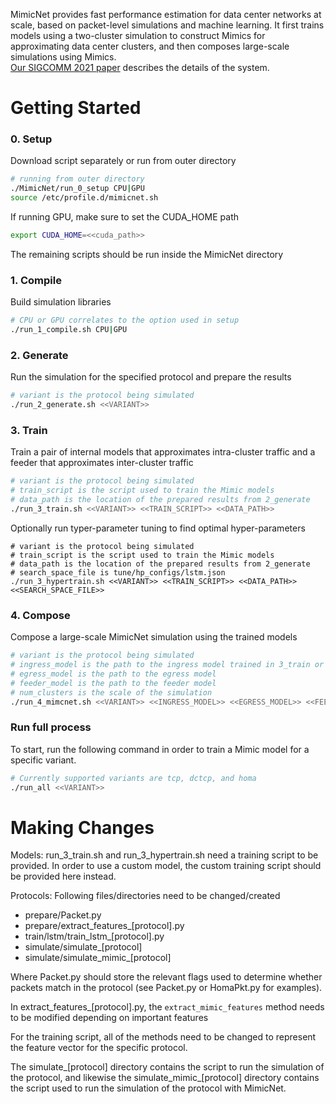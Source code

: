 MimicNet provides fast performance estimation for data center networks at scale, based on packet-level simulations and machine learning.
It first trains models using a two-cluster simulation to construct Mimics for approximating data center clusters, and then composes large-scale simulations using Mimics.  
[Our SIGCOMM 2021 paper](https://dl.acm.org/doi/10.1145/3452296.3472926) describes the details of the system.

# Getting Started
### 0. Setup

Download script separately or run from outer directory
```bash
# running from outer directory
./MimicNet/run_0_setup CPU|GPU
source /etc/profile.d/mimicnet.sh
```

If running GPU, make sure to set the CUDA_HOME path 
```bash
export CUDA_HOME=<<cuda_path>>
```


The remaining scripts should be run inside the MimicNet directory
### 1. Compile 

Build simulation libraries 
```bash
# CPU or GPU correlates to the option used in setup
./run_1_compile.sh CPU|GPU
```

### 2. Generate

Run the simulation for the specified protocol and prepare the results
```bash
# variant is the protocol being simulated 
./run_2_generate.sh <<VARIANT>>
```
### 3. Train 

Train a pair of internal models that approximates intra-cluster traffic and a feeder that approximates inter-cluster traffic

```bash
# variant is the protocol being simulated
# train_script is the script used to train the Mimic models
# data_path is the location of the prepared results from 2_generate
./run_3_train.sh <<VARIANT>> <<TRAIN_SCRIPT>> <<DATA_PATH>>
``` 

Optionally run typer-parameter tuning to find optimal hyper-parameters

```base
# variant is the protocol being simulated
# train_script is the script used to train the Mimic models
# data_path is the location of the prepared results from 2_generate
# search_space_file is tune/hp_configs/lstm.json
./run_3_hypertrain.sh <<VARIANT>> <<TRAIN_SCRIPT>> <<DATA_PATH>> <<SEARCH_SPACE_FILE>>
```

### 4. Compose

Compose a large-scale MimicNet simulation using the trained models

```bash
# variant is the protocol being simulated
# ingress_model is the path to the ingress model trained in 3_train or 3_hypertrain
# egress_model is the path to the egress model
# feeder_model is the path to the feeder model
# num_clusters is the scale of the simulation 
./run_4_mimcnet.sh <<VARIANT>> <<INGRESS_MODEL>> <<EGRESS_MODEL>> <<FEEDER_MODEL>> <<NUM_CLUSTERS>>
```

### Run full process

To start, run the following command in order to train a Mimic model for a specific variant.
```bash
# Currently supported variants are tcp, dctcp, and homa
./run_all <<VARIANT>>
```

# Making Changes

Models: run_3_train.sh and run_3_hypertrain.sh need a training script to be provided. In order to use a custom model, the custom training script should be provided here instead.

Protocols:
Following files/directories need to be changed/created
- prepare/Packet.py
- prepare/extract_features_[protocol].py
- train/lstm/train_lstm_[protocol].py
- simulate/simulate_[protocol]
- simulate/simulate_mimic_[protocol]

Where Packet.py should store the relevant flags used to determine whether packets match in the protocol (see Packet.py or HomaPkt.py for examples).
  
In extract_features_[protocol].py, the `extract_mimic_features` method needs to be modified depending on important features  

For the training script, all of the methods need to be changed to represent the feature vector for the specific protocol. 

The simulate_[protocol] directory contains the script to run the simulation of the protocol, and likewise the simulate_mimic_[protocol] directory contains the script used to run the simulation of the protocol with MimicNet.
